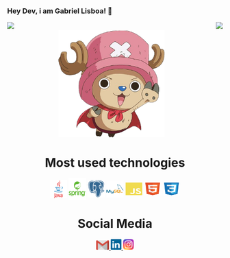 ### Hey Dev, i am Gabriel Lisboa! 👋
<div>
  <img  height="160em" src="https://github-readme-stats.vercel.app/api?username=LisboaDev23&show_icons=true&theme=react&include_all_commits=true&count_private=true"/>
  <img align="right" height="160em" src="https://github-readme-stats.vercel.app/api/top-langs/?username=LisboaDev23&layout=compact&langs_count=16&theme=react"/>
</div>

<div  align="center">
   <div style="display:inline_block">
    <img align="" height="250" alt="chopper" src="./png-transparent-one-piece-toni-toni-chopper-tony-tony-chopper-monkey-d-luffy-one-piece-pirate-warriors-anime-chopper-manga-chibi-piracy-thumbnail.png">
    <h1 align="center" style = "border:none">Most used technologies</h1>
    <img align="center" height="43" width="40" alt="java-icon" src="https://raw.githubusercontent.com/devicons/devicon/6910f0503efdd315c8f9b858234310c06e04d9c0/icons/java/java-original-wordmark.svg" >
    <img align="center" height="50" width="40" alt="spring-icon" src="https://raw.githubusercontent.com/devicons/devicon/6910f0503efdd315c8f9b858234310c06e04d9c0/icons/spring/spring-original-wordmark.svg" >
    <img align="center" height="40" width="40" alt="postgre-icon" src="https://raw.githubusercontent.com/devicons/devicon/6910f0503efdd315c8f9b858234310c06e04d9c0/icons/postgresql/postgresql-plain.svg" >
    <img align="center" height="40" width="40" alt="mysql-icon" src="https://raw.githubusercontent.com/devicons/devicon/6910f0503efdd315c8f9b858234310c06e04d9c0/icons/mysql/mysql-original-wordmark.svg" >
    <img align="center" height="30" width="40" alt="js-icon"  src="https://raw.githubusercontent.com/devicons/devicon/master/icons/javascript/javascript-plain.svg">
    <img align="center" height="30" width="40" alt="html-icon" src="https://raw.githubusercontent.com/devicons/devicon/master/icons/html5/html5-original.svg">
    <img align="center" height="30" width="40" alt="css-icon" src="https://raw.githubusercontent.com/devicons/devicon/master/icons/css3/css3-original.svg">
   </div>

   <h1 align="center">Social Media</h1>
    <a href = "mailto: gabriel.lisboadv@gmail.com">
      <img width="30" src="gmail.svg">
    </a>
    <a href = "https://www.linkedin.com/in/gabriel-pereira-lisboa-01703229b/">
      <img width="25" src="linkedin.svg">
    </a>
    <a href = "https://www.instagram.com/gb.lisboa_/">
      <img width="25" src="instagram.png">
    </a>
</div>
